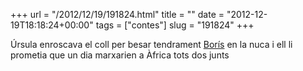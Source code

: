 +++
url = "/2012/12/19/191824.html"
title = ""
date = "2012-12-19T18:18:24+00:00"
tags = ["contes"]
slug = "191824"
+++

Úrsula enroscava el coll per besar tendrament [Borís](http://en.wikipedia.org/wiki/Boris_Vian) en la nuca i ell li prometia que un dia marxarien a Àfrica tots dos junts
